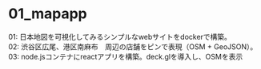 # 01_mapapp
01: 日本地図を可視化してみるシンプルなwebサイトをdockerで構築。    
02: 渋谷区広尾、港区南麻布　周辺の店舗をピンで表現（OSM + GeoJSON）。  
03: node.jsコンテナにreactアプリを構築。deck.glを導入し、OSMを表示  
